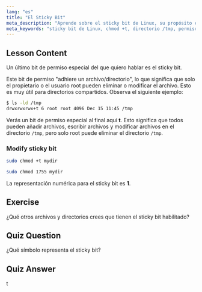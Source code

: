 ```yaml
---
lang: "es"
title: "El Sticky Bit"
meta_description: "Aprende sobre el sticky bit de Linux, su propósito en directorios compartidos como /tmp, y cómo configurarlo usando chmod. ¡Comprende este permiso de archivo clave!"
meta_keywords: "sticky bit de Linux, chmod +t, directorio /tmp, permisos de Linux, seguridad de archivos, tutorial de Linux, Linux para principiantes"
---
```


## Lesson Content

Un último bit de permiso especial del que quiero hablar es el sticky bit.

Este bit de permiso "adhiere un archivo/directorio", lo que significa que solo el propietario o el usuario root pueden eliminar o modificar el archivo. Esto es muy útil para directorios compartidos. Observa el siguiente ejemplo:

```bash
$ ls -ld /tmp
drwxrwxrwx+t 6 root root 4096 Dec 15 11:45 /tmp
```

Verás un bit de permiso especial al final aquí **t**. Esto significa que todos pueden añadir archivos, escribir archivos y modificar archivos en el directorio `/tmp`, pero solo root puede eliminar el directorio `/tmp`.

### Modify sticky bit

```bash
sudo chmod +t mydir

sudo chmod 1755 mydir
```

La representación numérica para el sticky bit es **1**.

## Exercise

¿Qué otros archivos y directorios crees que tienen el sticky bit habilitado?

## Quiz Question

¿Qué símbolo representa el sticky bit?

## Quiz Answer

t
